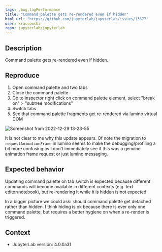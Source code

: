 ```yaml
---
tags: ,bug,tagPerformance
title: "Command palette gets re-rendered even if hidden"
html_url: "https://github.com/jupyterlab/jupyterlab/issues/13677"
user: krassowski
repo: jupyterlab/jupyterlab
---
```


## Description

Command palette gets re-rendered even if hidden.

## Reproduce

<!--Describe step-by-step instructions to reproduce the behavior-->

1. Open command palette and two tabs
2. Close the command palette
3. Go to inspector right click on command palette element, select "break on" > "subtree modifications"
4. Switch tabs
5. See that command palette fragments get re-rendered via lumino virtual DOM

![Screenshot from 2022-12-29 13-23-55](https://user-images.githubusercontent.com/5832902/209961278-164071f9-3032-4091-af3e-84102658cbcb.png)

It is not clear to me why this update appears. Of note the migration to `requestAnimationFrame` in lumino seems to make the debugging/profiling a bit more confusing as I don't immediately see if this was a genuine animation frame request or just lumino messaging.

## Expected behavior

Updating command palette on tab switch is expected because different commands will become available in different contexts (e.g. text editor/notebook), but re-rendering it while it is hidden is not expected.

In a bigger picture we could ask: should command palette get detached rather than hidden. I think hiding is ok because there is ever only one command palette, but requires a better hygiene on when a re-render is triggered.

## Context

- JupyterLab version: 4.0.0a31